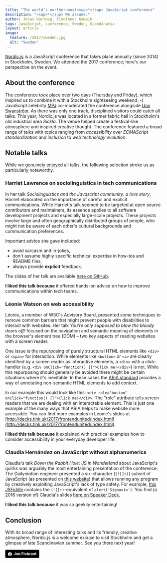 ```yaml
---
title: "The world’s northernmost<sup>*</sup> JavaScript conference"
description: "<sup>*</sup> We assume."
author: Jonas Hartweg, Timotheus Kampik
tags: JavaScript, conference, Sweden, Scandinavia
layout: article
image:
  feature: /2017/sweden.jpg
  alt: "Sweden"
---
```


[Nordic.js](http://nordicjs.com/) is a JavaScript conference that takes place annually (since 2014) in Stockholm, Sweden.
We attended the 2017 conference; here's our perspective on the event.

## About the conference
The conference took place over two days (Thursday and Friday), which inspired us to combine it with a Stockholm sightseeing weekend ;-)
JavaScript celebrity [MPJ](https://twitter.com/mpjme) co-moderated the conference alongside [Unn Swanström](https://twitter.com/unnderbar).
As there was only one track, disciplined visitors could catch all talks.
This year, Nordic.js was located in a former fabric hall in Stockholm's old industrial area *Sickla*.
The venue helped create a festival-like atmosphere and inspired creative thought.
The conference featured a broad range of talks with topics ranging from *accessibility* over *ECMAScript standardization* and *inclusion* to *web technology evolution*.


## Notable talks
While we genuinely enjoyed all talks, the following selection stroke us as particularly noteworthy.

### Harriet Lawrence on sociolinguistics in tech communications
In her talk *Sociolinguistics and the Javascript community: a love story*, Harriet elaborated on the importance of careful and explicit communications.
While Harriet's talk seemed to be targeted at open source contributors and maintainers, its essence applies to all software development projects and especially large-scale projects.
These projects involve large and often geographically distributed groups of people, who might not be aware of each other's cultural backgrounds and communication preferences.

Important advice she gave included:

* avoid sarcasm and in-jokes,
* don't assume highly specific technical expertise in how-tos and README files,
* always provide **explicit** feedback.

The slides of her talk are available [here on GitHub](https://github.com/harrietgrace/talks/blob/master/jsconfeu2017-slides.pdf).

**I liked this talk because** it offered hands-on advice on how to improve communications within tech teams.

### Léonie Watson on web accessibility
Léonie, a member of W3C's Advisory Board, presented some techniques to remove common barriers that might prevent people with disabilities to interact with websites.
Her talk *You're only supposed to blow the bloody doors off!* focused on the navigation and semantic meaning of elements in the browser's element tree (DOM) – two key aspects of reading websites with a screen reader.

One issue is the repurposing of purely structural HTML elements like `<div>` or `<span>` for interaction.
While elements like `<button>` or `<a>` are clearly identified by a screen reader as interactive elements, a `<div>` with a click-handler (e.g. `<div onClick="function() {}">Click me!</div>`) is not.
While this repurposing should generally be avoided there might be certain situations where it's inevitable.
In these cases the [ARIA standard](https://www.w3.org/WAI/intro/aria) provides a way of annotating non-semantic HTML elements to add context.

In our example this would look like this: `<div role="button" onClick="function() {}">Click me!</div>`.
The "role" attribute tells screen readers that we are dealing with an interactable element.
This is just one example of the many ways that ARIA helps to make website more accessible.
You can find more examples in Léonie's slides at [http://decks.tink.uk/2017/frontendunited/index.html](http://decks.tink.uk/2017/frontendunited/index.html).

**I liked this talk because** it explained with practical examples how to consider accessibility in your everyday developer life.

### Claudia Hernández on JavaScript without alphanumerics
Claudia's talk *Down the Rabbit Hole: JS in Wonderland* about JavaScript's quirks was arguably the most entertaining presentation of the conference.
The Dailymotion engineer presented a six-character (``(![]+)``) subset of JavaScript (as presented on [this website](http://www.jsfuck.com/)) that allows running any program by creatively exploiting JavaScript's lack of type safety.
For example, [this JSFiddle](https://jsfiddle.net/7uph4tsd/) contains the ``(![]+)``-equivalent of ``alert('Signavio')``.
You find (a 2016 version of) Claudia's slides [here on Speaker Deck](https://speakerdeck.com/claudiahdz/down-the-rabbit-hole-javascript-in-wonderland).

**I liked this talk because** it was so geekily entertaining!

## Conclusion
With its broad range of interesting talks and its friendly, creative atmosphere, Nordic.js is a welcome excuse to visit Stockholm and get a glimpse of late Scandinavian summer.
See you there next year!

<a style="background-color:black;color:white;text-decoration:none;padding:4px 6px;font-family:-apple-system, BlinkMacSystemFont, &quot;San Francisco&quot;, &quot;Helvetica Neue&quot;, Helvetica, Ubuntu, Roboto, Noto, &quot;Segoe UI&quot;, Arial, sans-serif;font-size:12px;font-weight:bold;line-height:1.2;display:inline-block;border-radius:3px;" href="https://unsplash.com/@jonflobrant?utm_medium=referral&amp;utm_campaign=photographer-credit&amp;utm_content=creditBadge" target="_blank" rel="noopener noreferrer" title="Download free do whatever you want high-resolution photos from Jon Flobrant"><span style="display:inline-block;padding:2px 3px;"><svg xmlns="http://www.w3.org/2000/svg" style="height:12px;width:auto;position:relative;vertical-align:middle;top:-1px;fill:white;" viewBox="0 0 32 32"><title></title><path d="M20.8 18.1c0 2.7-2.2 4.8-4.8 4.8s-4.8-2.1-4.8-4.8c0-2.7 2.2-4.8 4.8-4.8 2.7.1 4.8 2.2 4.8 4.8zm11.2-7.4v14.9c0 2.3-1.9 4.3-4.3 4.3h-23.4c-2.4 0-4.3-1.9-4.3-4.3v-15c0-2.3 1.9-4.3 4.3-4.3h3.7l.8-2.3c.4-1.1 1.7-2 2.9-2h8.6c1.2 0 2.5.9 2.9 2l.8 2.4h3.7c2.4 0 4.3 1.9 4.3 4.3zm-8.6 7.5c0-4.1-3.3-7.5-7.5-7.5-4.1 0-7.5 3.4-7.5 7.5s3.3 7.5 7.5 7.5c4.2-.1 7.5-3.4 7.5-7.5z"></path></svg></span><span style="display:inline-block;padding:2px 3px;">Jon Flobrant</span></a>
